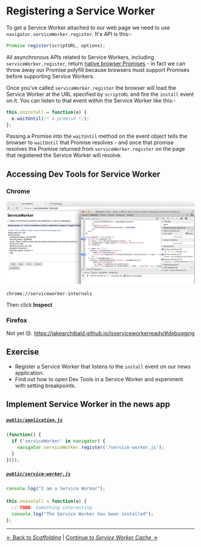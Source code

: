 # Registering a Service Worker

To get a Service Worker attached to our web page we need to use `navigator.serviceWorker.register`.  It's API is this:-

```js
Promise register(scriptURL, options);
```

All asynchronous APIs related to Service Workers, including `serviceWorker.register`, return [native browser Promises](https://developer.mozilla.org/en-US/docs/Web/JavaScript/Reference/Global_Objects/Promise) - in fact we can throw away our Promise polyfill because browsers must support Promises before supporting Service Workers.

Once you've called `serviceWorker.register` the browser will load the Service Worker at the URL specified by `scriptURL` and fire the `install` event on it.  You can listen to that event within the Service Worker like this:-

```js
this.oninstall = function(e) {
  e.waitUntil(/* a promise */);
};
```

Passing a Promise into the `waitUntil` method on the event object tells the browser to `waitUntil` that Promise resolves - and once that promise resolves the Promise returned from `serviceWorker.register` on the page that registered the Service Worker will resolve.

## Accessing Dev Tools for Service Worker

### Chrome

![Service Worker Dev Tools in Chrome](./service-worker-dev-tools.png)

```
chrome://serviceworker-internals
```

Then click **Inspect**

### Firefox

Not yet :cry:.  https://jakearchibald.github.io/isserviceworkerready/#debugging

## Exercise

- Register a Service Worker that listens to the `install` event on our news application.
- Find out how to open Dev Tools in a Service Worker and experiment with setting breakpoints.

## Implement Service Worker in the news app

##### [`public/application.js`](./public/application)

```js
(function() {
  if ('serviceWorker' in navigator) {
    navigator.serviceWorker.register('/service-worker.js');
  }
}());
```

##### [`public/service-worker.js`](./public/service-worker.js)

```js
console.log("I am a Service Worker");

this.oninstall = function(e) {
  // TODO: Something interesting
  console.log("The Service Worker has been installed");
};
```

---

[← Back to *Scaffolding*](../01-scaffolding) | [Continue to *Service Worker Cache* →](../03-service-worker-cache)
